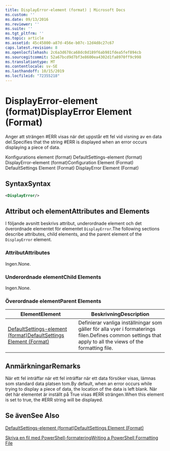 ```yaml
---
title: DisplayError-element (format) | Microsoft Docs
ms.custom: ''
ms.date: 09/13/2016
ms.reviewer: ''
ms.suite: ''
ms.tgt_pltfrm: ''
ms.topic: article
ms.assetid: 45c45800-a87d-456e-b07c-12d4d8c27c67
caps.latest.revision: 8
ms.openlocfilehash: 2c6a3d678ca68dc0d189f6ab981fdea5fef894cb
ms.sourcegitcommit: 52a67bcd9d7bf3e8600ea4302d1fa8970ff9c998
ms.translationtype: MT
ms.contentlocale: sv-SE
ms.lasthandoff: 10/15/2019
ms.locfileid: "72355218"
---
```

# <a name="displayerror-element-format"></a><span data-ttu-id="35d66-102">DisplayError-element (format)</span><span class="sxs-lookup"><span data-stu-id="35d66-102">DisplayError Element (Format)</span></span>

<span data-ttu-id="35d66-103">Anger att strängen #ERR visas när det uppstår ett fel vid visning av en data del.</span><span class="sxs-lookup"><span data-stu-id="35d66-103">Specifies that the string #ERR is displayed when an error occurs displaying a piece of data.</span></span>

<span data-ttu-id="35d66-104">Konfigurations element (format) DefaultSettings-element (format) DisplayError-element (format)</span><span class="sxs-lookup"><span data-stu-id="35d66-104">Configuration Element (Format) DefaultSettings Element (Format) DisplayError Element (Format)</span></span>

## <a name="syntax"></a><span data-ttu-id="35d66-105">Syntax</span><span class="sxs-lookup"><span data-stu-id="35d66-105">Syntax</span></span>

```xml
<DisplayError/>
```

## <a name="attributes-and-elements"></a><span data-ttu-id="35d66-106">Attribut och element</span><span class="sxs-lookup"><span data-stu-id="35d66-106">Attributes and Elements</span></span>

<span data-ttu-id="35d66-107">I följande avsnitt beskrivs attribut, underordnade element och det överordnade elementet för elementet `DisplayError`.</span><span class="sxs-lookup"><span data-stu-id="35d66-107">The following sections describe attributes, child elements, and the parent element of the `DisplayError` element.</span></span>

### <a name="attributes"></a><span data-ttu-id="35d66-108">Attribut</span><span class="sxs-lookup"><span data-stu-id="35d66-108">Attributes</span></span>

<span data-ttu-id="35d66-109">Ingen.</span><span class="sxs-lookup"><span data-stu-id="35d66-109">None.</span></span>

### <a name="child-elements"></a><span data-ttu-id="35d66-110">Underordnade element</span><span class="sxs-lookup"><span data-stu-id="35d66-110">Child Elements</span></span>

<span data-ttu-id="35d66-111">Ingen.</span><span class="sxs-lookup"><span data-stu-id="35d66-111">None.</span></span>

### <a name="parent-elements"></a><span data-ttu-id="35d66-112">Överordnade element</span><span class="sxs-lookup"><span data-stu-id="35d66-112">Parent Elements</span></span>

|<span data-ttu-id="35d66-113">Element</span><span class="sxs-lookup"><span data-stu-id="35d66-113">Element</span></span>|<span data-ttu-id="35d66-114">Beskrivning</span><span class="sxs-lookup"><span data-stu-id="35d66-114">Description</span></span>|
|-------------|-----------------|
|[<span data-ttu-id="35d66-115">DefaultSettings-element (format)</span><span class="sxs-lookup"><span data-stu-id="35d66-115">DefaultSettings Element (Format)</span></span>](./defaultsettings-element-format.md)|<span data-ttu-id="35d66-116">Definierar vanliga inställningar som gäller för alla vyer i formaterings filen.</span><span class="sxs-lookup"><span data-stu-id="35d66-116">Defines common settings that apply to all the views of the formatting file.</span></span>|

## <a name="remarks"></a><span data-ttu-id="35d66-117">Anmärkningar</span><span class="sxs-lookup"><span data-stu-id="35d66-117">Remarks</span></span>

<span data-ttu-id="35d66-118">När ett fel inträffar när ett fel inträffar när ett data försöker visas, lämnas som standard data platsen tom.</span><span class="sxs-lookup"><span data-stu-id="35d66-118">By default, when an error occurs while trying to display a piece of data, the location of the data is left blank.</span></span> <span data-ttu-id="35d66-119">När det här elementet är inställt på True visas #ERR strängen.</span><span class="sxs-lookup"><span data-stu-id="35d66-119">When this element is set to true, the #ERR string will be displayed.</span></span>

## <a name="see-also"></a><span data-ttu-id="35d66-120">Se även</span><span class="sxs-lookup"><span data-stu-id="35d66-120">See Also</span></span>

[<span data-ttu-id="35d66-121">DefaultSettings-element (format)</span><span class="sxs-lookup"><span data-stu-id="35d66-121">DefaultSettings Element (Format)</span></span>](./defaultsettings-element-format.md)

[<span data-ttu-id="35d66-122">Skriva en fil med PowerShell-formatering</span><span class="sxs-lookup"><span data-stu-id="35d66-122">Writing a PowerShell Formatting File</span></span>](./writing-a-powershell-formatting-file.md)
